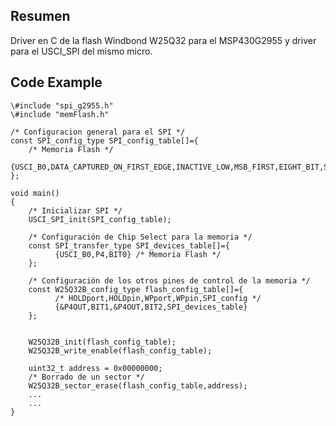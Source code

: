 ## Resumen

Driver en C de la flash Windbond W25Q32 para el MSP430G2955 y driver para el USCI_SPI del mismo micro. 

## Code Example

	\#include "spi_g2955.h"
	\#include "memFlash.h"

	/* Configuracion general para el SPI */
	const SPI_config_type SPI_config_table[]={
		/* Memoria Flash */
		{USCI_B0,DATA_CAPTURED_ON_FIRST_EDGE,INACTIVE_LOW,MSB_FIRST,EIGHT_BIT,SPI_MASTER,THREE_PIN,SPI_SMCLK,0x01,SPI_ENABLED,DISABLED}
	};

	void main()
	{
		/* Inicializar SPI */
		USCI_SPI_init(SPI_config_table);
	
		/* Configuración de Chip Select para la memoria */
		const SPI_transfer_type SPI_devices_table[]={
		      {USCI_B0,P4,BIT0} /* Memoria Flash */
		};
	
		/* Configuración de los otros pines de control de la memoria */
		const W25Q32B_config_type flash_config_table[]={
		      /* HOLDport,HOLDpin,WPport,WPpin,SPI_config */
		      {&P4OUT,BIT1,&P4OUT,BIT2,SPI_devices_table}
		};


		W25Q32B_init(flash_config_table);
		W25Q32B_write_enable(flash_config_table);

		uint32_t address = 0x00000000;
		/* Borrado de un sector */
		W25Q32B_sector_erase(flash_config_table,address);
		...
		...
	}
